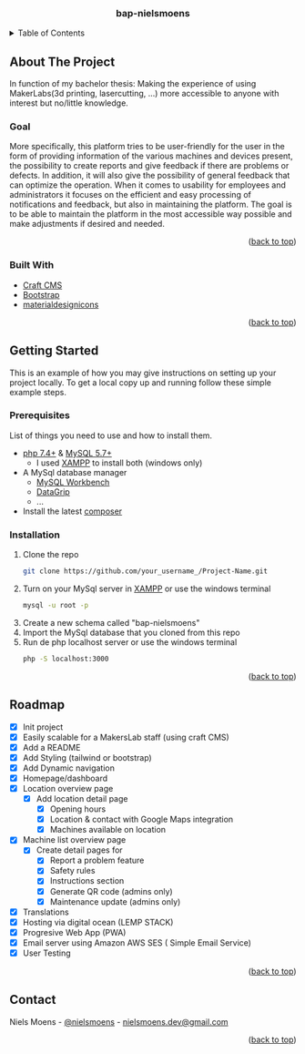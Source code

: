 <div id="top"></div>

<!-- PROJECT LOGO -->
<br />
<div align="center">
   
<h3 align="center">bap-nielsmoens</h3>

</div>



<!-- TABLE OF CONTENTS -->
<details>
  <summary>Table of Contents</summary>
  <ol>
    <li>
      <a href="#about-the-project">About The Project</a>
      <ul>
        <li><a href="#built-with">Built With</a></li>
      </ul>
    </li>
    <li>
      <a href="#getting-started">Getting Started</a>
      <ul>
        <li><a href="#prerequisites">Prerequisites</a></li>
        <li><a href="#installation">Installation</a></li>
      </ul>
    </li>
    <li><a href="#usage">Usage</a></li>
    <li><a href="#roadmap">Roadmap</a></li>
    <li><a href="#contact">Contact</a></li>
    <li><a href="#acknowledgments">Acknowledgments</a></li>
  </ol>
</details>



<!-- ABOUT THE PROJECT -->
## About The Project
In function of my bachelor thesis:
Making the experience of using MakerLabs(3d printing, lasercutting, ...) more accessible to anyone with interest but no/little knowledge.
### Goal
More specifically, this platform tries to be user-friendly for the user in the form of providing information of the various machines and devices present, the possibility to create reports and give feedback if there are problems or defects. In addition, it will also give the possibility of general feedback that can optimize the operation. When it comes to usability for employees and administrators it focuses on the efficient and easy processing of notifications and feedback, but also in maintaining the platform. The goal is to be able to maintain the platform in the most accessible way possible and make adjustments if desired and needed.

<p align="right">(<a href="#top">back to top</a>)</p>


### Built With

* [Craft CMS](https://craftcms.com/)
* [Bootstrap](https://getbootstrap.com)
* [materialdesignicons](https://materialdesignicons.com/)

<p align="right">(<a href="#top">back to top</a>)</p>

 
<!-- GETTING STARTED -->
## Getting Started

This is an example of how you may give instructions on setting up your project locally.
To get a local copy up and running follow these simple example steps.

### Prerequisites

List of things you need to use and how to install them.
* [php 7.4+](https://www.php.net/manual/en/install.windows.php) & [MySQL 5.7+](https://www.php.net/manual/en/install.windows.php)
    * I used [XAMPP](https://www.php.net/manual/en/install.windows.php) to install both (windows only)
* A MySql database manager 
  * [MySQL Workbench](https://www.mysql.com/products/workbench/)
  * [DataGrip](https://www.jetbrains.com/datagrip/)
  * ...
* Install the latest [composer](https://getcomposer.org/)

### Installation

1. Clone the repo
   ```sh
   git clone https://github.com/your_username_/Project-Name.git
   ```
2. Turn on your MySql server in [XAMPP](https://www.php.net/manual/en/install.windows.php) 
   or use the windows terminal
   ```sh
   mysql -u root -p
   ```
3. Create a new schema called "bap-nielsmoens"
4. Import the MySql database that you cloned from this repo
5. Run de php localhost server
   or use the windows terminal
   ```sh
   php -S localhost:3000
   ```
<p align="right">(<a href="#top">back to top</a>)</p>


<!-- ROADMAP -->
## Roadmap

- [x] Init project
- [x] Easily scalable for a MakersLab staff (using craft CMS)
- [x] Add a README
- [x] Add Styling (tailwind or bootstrap)
- [x] Add Dynamic navigation
- [x] Homepage/dashboard
- [x] Location overview page
  - [x] Add location detail page
    - [x] Opening hours
    - [x] Location & contact with Google Maps integration
    - [x] Machines available on location
- [x] Machine list overview page
  - [x] Create detail pages for
    - [x] Report a problem feature
    - [x] Safety rules
    - [x] Instructions section
    - [x] Generate QR code (admins only)
    - [x] Maintenance update (admins only)
- [x] Translations
- [x] Hosting via digital ocean (LEMP STACK)
- [x] Progresive Web App (PWA)
- [x] Email server using Amazon AWS SES ( Simple Email Service)
- [x] User Testing

<p align="right">(<a href="#top">back to top</a>)</p>

<!-- CONTACT -->
## Contact
Niels Moens - [@nielsmoens](https://www.linkedin.com/in/niels-moens-6b065b134) - nielsmoens.dev@gmail.com

<p align="right">(<a href="#top">back to top</a>)</p>


<!-- MARKDOWN LINKS & IMAGES -->
<!-- https://www.markdownguide.org/basic-syntax/#reference-style-links -->
[contributors-url]: https://github.com/nielsmoens
[linkedin-url]: https://www.linkedin.com/in/niels-moens-6b065b134
[product-screenshot]: images/screenshot.png
